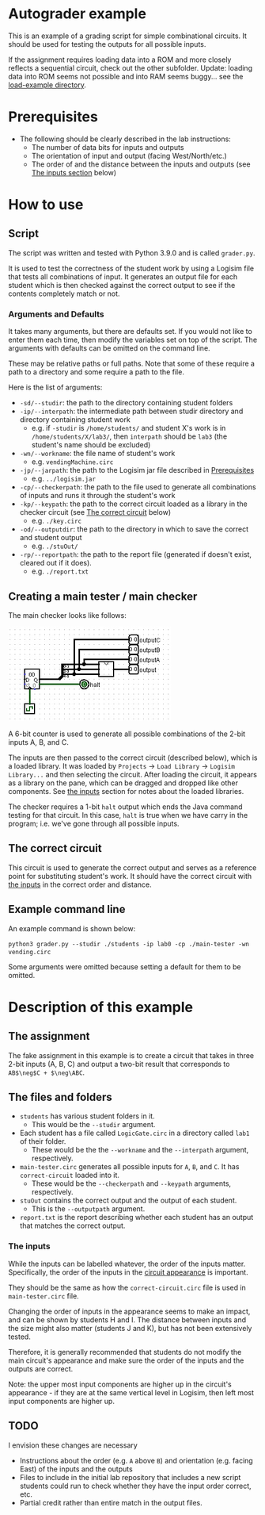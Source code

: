 # Autograder example
This is an example of a grading script for simple combinational circuits. It should be used for testing the outputs for all possible inputs.

If the assignment requires loading data into a ROM and more closely reflects a sequential circuit, check out the other subfolder. Update: loading data into ROM seems not possible and into RAM seems buggy... see the [load-example directory]().

# Prerequisites
* The following should be clearly described in the lab instructions:
    + The number of data bits for inputs and outputs
    + The orientation of input and output (facing West/North/etc.)
    + The order of and the distance between the inputs and outputs (see [The inputs section](#the-inputs) below)

# How to use
<!-- You may find it useful to read the [Description of this example section](#description-of-this-example) first to understand the various files needed and how they're used. -->

## Script
The script was written and tested with Python 3.9.0 and is called `grader.py`.

It is used to test the correctness of the student work by using a Logisim file that tests all combinations of input. It generates an output file for each student which is then checked against the correct output to see if the contents completely match or not.

### Arguments and Defaults
It takes many arguments, but there are defaults set. If you would not like to enter them each time, then modify the variables set on top of the script. The arguments with defaults can be omitted on the command line.

These may be relative paths or full paths. Note that some of these require a path to a directory and some require a path to the file.

Here is the list of arguments:
* `-sd/--studir`: the path to the directory containing student folders
* `-ip/--interpath`: the intermediate path between studir directory and directory containing student work
    + e.g. if `-studir` is `/home/students/` and student X's work is in `/home/students/X/lab3/`, then `interpath` should be `lab3` (the student's name should be excluded)
* `-wn/--workname`: the file name of student's work
    + e.g. `vendingMachine.circ`
* `-jp/--jarpath`: the path to the Logisim jar file described in [Prerequisites](../README.md/#pre-requisites)
    + e.g. `../logisim.jar`
* `-cp/--checkerpath`: the path to the file used to generate all combinations of inputs and runs it through the student's work
* `-kp/--keypath`: the path to the correct circuit loaded as a library in the checker circuit (see [The correct circuit](#the-correct-circuit) below)
    + e.g. `./key.circ`
* `-od/--outputdir`: the path to the directory in which to save the correct and student output
    + e.g. `./stuOut/`
* `-rp/--reportpath`: the path to the report file (generated if doesn't exist, cleared out if it does).
    + e.g. `./report.txt`

## Creating a main tester / main checker
The main checker looks like follows:

![a snapshot of main-tester.circ](../imgs/checker.jpg "a snapshot of main-tester.circ")

A 6-bit counter is used to generate all possible combinations of the 2-bit inputs A, B, and C.

The inputs are then passed to the correct circuit (described below), which is a loaded library. It was loaded by `Projects` &rarr; `Load Library` &rarr; `Logisim Library...` and then selecting the circuit. After loading the circuit, it appears as a library on the pane, which can be dragged and dropped like other components. See [the inputs](#the-inputs) section for notes about the loaded libraries.

The checker requires a 1-bit `halt` output which ends the Java command testing for that circuit. In this case, `halt` is true when we have carry in the program; i.e. we've gone through all possible inputs.

## The correct circuit
This circuit is used to generate the correct output and serves as a reference point for substituting student's work. It should have the correct circuit with [the inputs](#the-inputs) in the correct order and distance.

## Example command line
An example command is shown below:
```
python3 grader.py --studir ./students -ip lab0 -cp ./main-tester -wn vending.circ
```

Some arguments were omitted because setting a default for them to be omitted.

# Description of this example

## The assignment
The fake assignment in this example is to create a circuit that takes in three 2-bit inputs (A, B, C) and output a two-bit result that corresponds to `AB$\neg$C + $\neg\ABC`.

## The files and folders
* `students` has various student folders in it.
    + This would be the `--studir` argument.
* Each student has a file called `LogicGate.circ` in a directory called `lab1` of their folder.
    + These would be the the `--workname` and the `--interpath` argument, respectively.
* `main-tester.circ` generates all possible inputs for `A`, `B`, and `C`. It has `correct-circuit` loaded into it.
    + These would be the `--checkerpath` and `--keypath` arguments, respectively.
* `stuOut` contains the correct output and the output of each student.
    + This is the `--outputpath` argument.
* `report.txt` is the report describing whether each student has an output that matches the  correct output.

### The inputs
While the inputs can be labelled whatever, the order of the inputs matter. Specifically, the order of the inputs in the [circuit appearance](http://www.cburch.com/logisim/docs/2.7/en/html/guide/subcirc/appear.html) is important.

They should be the same as how the `correct-circuit.circ` file is used in `main-tester.circ` file.

Changing the order of inputs in the appearance seems to make an impact, and can be shown by students H and I. The distance between inputs and the size might also matter (students J and K), but has not been extensively tested.

Therefore, it is generally recommended that students do not modify the main circuit's appearance and make sure the order of the inputs and the outputs are correct.

Note: the upper most input components are higher up in the circuit's appearance - if they are at the same vertical level in Logisim, then left most input components are higher up.

## TODO
I envision these changes are necessary
* Instructions about the order (e.g. `A` above `B`) and orientation (e.g. facing East) of the inputs and the outputs
* Files to include in the initial lab repository that includes a new script students could run to check whether they have the input order correct, etc.
* Partial credit rather than entire match in the output files.